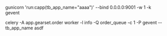 gunicorn 'run:capp(tb_app_name="aaaa")' --bind 0.0.0.0:9001 -w 1 -k gevent

celery -A app.gearset.order worker -l info -Q order_queue -c 1 -P gevent --tb_app_name asdf
